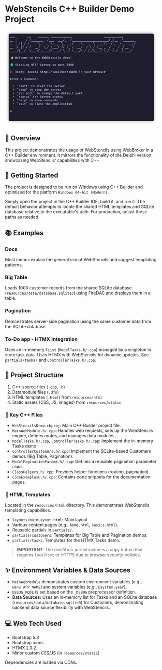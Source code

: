 ﻿# WebStencils C++ Builder Demo Project

![WebStencils screenshot](../../.github/images/WebBroker.png)

## 🌟 Overview
This project demonstrates the usage of WebStencils using WebBroker in a C++ Builder environment. It mirrors the functionality of the Delphi version, showcasing WebStencils' capabilities with C++.

## 🚦 Getting Started
The project is designed to be run on Windows using C++ Builder and optimised for the platform `Windows 64-bit (Modern)`.

Simply open the project in the C++ Builder IDE, build it, and run it. The default behavior attempts to locate the shared HTML templates and SQLite database relative to the executable's path. For production, adjust these paths as needed.

## 📚 Examples
### Docs
Most menus explain the general use of WebStencils and suggest templating patterns.

### Big Table
Loads 1000 customer records from the shared SQLite database (`resources/data/database.sqlite3`) using FireDAC and displays them in a table.

### Pagination
Demonstrates server-side pagination using the same customer data from the SQLite database.

### To-Do app - HTMX Integration
Uses an in-memory `TList` (`ModelTasks.h/.cpp`) managed by a singleton to store task data. Uses HTMX with WebStencils for dynamic updates. See `partials/tasks/` and `ControllerTasks.h/.cpp`.

## 📁 Project Structure
1.  C++ source files (`.cpp`, `.h`)
2.  Datamodule files (`.dfm`)
3.  HTML templates (`.html`) from `resources/html`
4.  Static assets (CSS, JS, images) from `resources/static`

### 🔑 Key C++ Files
- `WebStencilsDemo.cbproj`: Main C++ Builder project file.
- `MainWebModule.h/.cpp`: Handles web requests, sets up the WebStencils engine, defines routes, and manages data modules.
- `ModelTasks.h/.cpp`, `ControllerTasks.h/.cpp`: Implement the in-memory Tasks demo.
- `ControllerCustomers.h/.cpp`: Implement the SQLite-based Customers demos (Big Table, Pagination).
- `ModelPaginationParams.h/.cpp`: Defines a reusable pagination parameter class.
- `ClassHelpers.h/.cpp`: Provides helper functions (routing, pagination).
- `CodeExamplesU.h/.cpp`: Contains code snippets for the documentation pages.

### 📄 HTML Templates
Located in the `resources/html` directory. This demonstrates WebStencils templating capabilities.
- `layouts/mainLayout.html`: Main layout.
- Various content pages (e.g., `home.html`, `basics.html`).
- Reusable partials in `partials/`.
- `partials/customers`: Templates for Big Table and Pagination demos.
- `partials/tasks`: Templates for the HTMX Tasks demo.

> **IMPORTANT**: The `codeBlock` partial includes a copy button that requires `localhost` or HTTPS due to browser security policies.

## ✨ Environment Variables & Data Sources
- `MainWebModule` demonstrates custom environment variables (e.g., `@env.APP_NAME`) and system variables (e.g., `@system.year`).
- `DEBUG_MODE` is set based on the `_DEBUG` preprocessor definition.
- **Data Sources:** Uses an in-memory list for Tasks and an SQLite database (`resources/data/database.sqlite3`) for Customers, demonstrating backend data source flexibility with WebStencils.

## 💻 Web Tech Used
- Bootstrap 5.3
- Bootstrap icons
- HTMX 2.0.2
- Minor custom CSS/JS (in `resources/static`)

Dependencies are loaded via CDNs.
